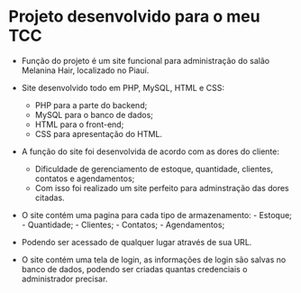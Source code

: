   # Projeto desenvolvido para o meu TCC

  - Função do projeto é um site funcional para administração do salão Melanina Hair, localizado no Piauí.

  - Site desenvolvido todo em PHP, MySQL, HTML e CSS:
  
      - PHP para a parte do backend;
      - MySQL para o banco de dados;
      - HTML para o front-end;
      - CSS para apresentação do HTML.
    
  - A função do site foi desenvolvida de acordo com as dores do cliente:
  
      - Dificuldade de gerenciamento de estoque, quantidade, clientes, contatos e agendamentos;
      - Com isso foi realizado um site perfeito para adminstração das dores citadas.
    
  
  - O site contém uma pagina para cada tipo de armazenamento:
        - Estoque;
        - Quantidade;
        - Clientes;
        - Contatos;
        - Agendamentos;
        
  - Podendo ser acessado de qualquer lugar através de sua URL.
  
  - O site contém uma tela de login, as informações de login são salvas no banco de dados, podendo ser criadas quantas credenciais o administrador precisar.
  

